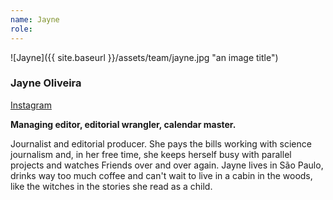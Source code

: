 ```yaml
---
name: Jayne
role: 
---
```


![Jayne]({{ site.baseurl }}/assets/team/jayne.jpg "an image title")

### Jayne Oliveira

[Instagram](https://instagram.com/jayneloliveira)

**Managing editor, editorial wrangler, calendar master.**

Journalist and editorial producer. She pays the bills working with science journalism and, in her free time, she keeps herself busy with parallel projects and watches Friends over and over again. Jayne lives in São Paulo, drinks way too much coffee and can't wait to live in a cabin in the woods, like the witches in the stories she read as a child.
